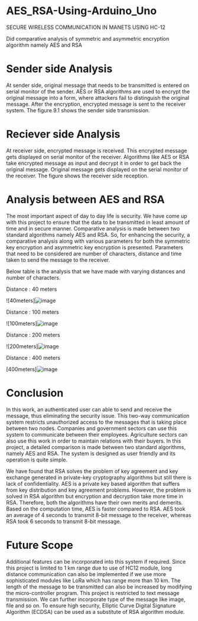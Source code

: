 # AES_RSA-Using-Arduino_Uno
SECURE WIRELESS COMMUNICATION IN MANETS USING HC-12

Did comparative analysis of symmetric and asymmetric encryption algorithm namely AES and RSA 

# Sender side Analysis
At sender side, original message that needs to be transmitted is entered on serial monitor of the sender. AES or RSA algorithms are used to encrypt the original message into a form, where attackers fail to distinguish the original message. After the encryption, encrypted message is sent to the receiver system. The figure 9.1 shows the sender side transmission.

# Reciever side Analysis
At receiver side, encrypted message is received. This encrypted message gets displayed on serial monitor of the receiver. Algorithms like AES or RSA take encrypted message as input and decrypt it in order to get back the original message. Original message gets displayed on the serial monitor of the receiver. The figure shows the receiver side reception.

# Analysis between AES and RSA
The most important aspect of day to day life is security. We have come up with this project to ensure that the data to be transmitted in least amount of time and in secure manner. Comparative analysis is made between two standard algorithms namely AES and RSA. So, for enhancing the security, a comparative analysis along with various parameters for both the symmetric key encryption and asymmetric key encryption is presented. Parameters that need to be considered are number of characters, distance and time taken to send the message to the receiver. 

Below table is the analysis that we have made with varying distances and number of characters.

Distance : 40 meters 

![40meters]![image](https://github.com/vishwas98/AES_RSA-Using-Arduino_Uno/assets/39726573/c8f92b34-891a-4ac3-ab9a-2b58f34bca53)


Distance : 100 meters 

![100meters]![image](https://github.com/vishwas98/AES_RSA-Using-Arduino_Uno/assets/39726573/08e07b55-dd2b-4351-b91f-9d677a51b6c6)


Distance : 200 meters 

![200meters]![image](https://github.com/vishwas98/AES_RSA-Using-Arduino_Uno/assets/39726573/a790bd36-50dd-407e-85f9-68c07daee6e7)


Distance : 400 meters 

[400meters]![image](https://github.com/vishwas98/AES_RSA-Using-Arduino_Uno/assets/39726573/888ddb0a-aa92-472e-8770-8b5e16bafc03)


# Conclusion
In this work, an authenticated user can able to send and receive the message, thus eliminating the security issue. This two-way communication system restricts unauthorized access to the messages that is taking place between two nodes. Companies and government sectors can use this system to communicate between their employees. Agriculture sectors can also use this work in order to maintain relations with their buyers. In this project, a detailed comparison is made between two standard algorithms, namely AES and RSA. The system is designed as user friendly and its operation is quite simple.

We have found that RSA solves the problem of key agreement and key exchange generated in private-key cryptography algorithms but still there is lack of confidentiality. AES is a private key based algorithm that suffers from key distribution and key  agreement problems. However, the problem is solved in RSA algorithm but encryption and decryption take more time in RSA. Therefore, both the algorithms have their own merits and demerits. Based on the computation time, AES is faster compared to RSA. AES took an average of 4 seconds to transmit 8-bit message to the receiver, whereas RSA took 6 seconds to transmit 8-bit message.

# Future Scope
Additional features can be incorporated into this system if required. Since this project is limited to 1 km range due to use of HC12 module, long distance communication can also be implemented if we use more sophisticated modules like LoRa which has  range more than 10 km. The length of the message to be transmitted can also be increased by modifying the micro-controller program. This project is restricted to text message transmission. We can further incorporate type of the message like image, file and so on. To ensure high security, Elliptic Curve Digital Signature Algorithm (ECDSA) can be  used as a substitute of RSA algorithm module.
